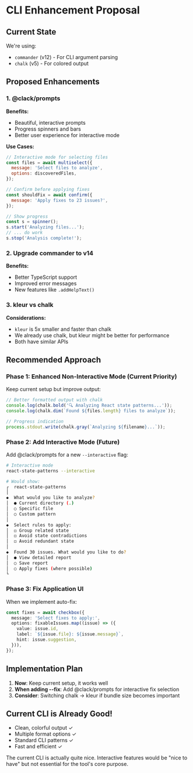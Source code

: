 # CLI Enhancement Proposal

## Current State

We're using:

- `commander` (v12) - For CLI argument parsing
- `chalk` (v5) - For colored output

## Proposed Enhancements

### 1. @clack/prompts

**Benefits:**

- Beautiful, interactive prompts
- Progress spinners and bars
- Better user experience for interactive mode

**Use Cases:**

```javascript
// Interactive mode for selecting files
const files = await multiselect({
  message: 'Select files to analyze',
  options: discoveredFiles,
});

// Confirm before applying fixes
const shouldFix = await confirm({
  message: 'Apply fixes to 23 issues?',
});

// Show progress
const s = spinner();
s.start('Analyzing files...');
// ... do work
s.stop('Analysis complete!');
```

### 2. Upgrade commander to v14

**Benefits:**

- Better TypeScript support
- Improved error messages
- New features like `.addHelpText()`

### 3. kleur vs chalk

**Considerations:**

- `kleur` is 5x smaller and faster than chalk
- We already use chalk, but kleur might be better for performance
- Both have similar APIs

## Recommended Approach

### Phase 1: Enhanced Non-Interactive Mode (Current Priority)

Keep current setup but improve output:

```typescript
// Better formatted output with chalk
console.log(chalk.bold('🔍 Analyzing React state patterns...'));
console.log(chalk.dim(`Found ${files.length} files to analyze`));

// Progress indication
process.stdout.write(chalk.gray(`Analyzing ${filename}...`));
```

### Phase 2: Add Interactive Mode (Future)

Add @clack/prompts for a new `--interactive` flag:

```bash
# Interactive mode
react-state-patterns --interactive

# Would show:
┌  react-state-patterns
│
◆  What would you like to analyze?
│  ● Current directory (.)
│  ○ Specific file
│  ○ Custom pattern
│
◆  Select rules to apply:
│  ◻ Group related state
│  ◻ Avoid state contradictions
│  ◻ Avoid redundant state
│
◆  Found 30 issues. What would you like to do?
│  ● View detailed report
│  ○ Save report
│  ○ Apply fixes (where possible)
└
```

### Phase 3: Fix Application UI

When we implement auto-fix:

```typescript
const fixes = await checkbox({
  message: 'Select fixes to apply:',
  options: fixableIssues.map((issue) => ({
    value: issue.id,
    label: `${issue.file}: ${issue.message}`,
    hint: issue.suggestion,
  })),
});
```

## Implementation Plan

1. **Now**: Keep current setup, it works well
2. **When adding --fix**: Add @clack/prompts for interactive fix selection
3. **Consider**: Switching chalk → kleur if bundle size becomes important

## Current CLI is Already Good!

- Clean, colorful output ✓
- Multiple format options ✓
- Standard CLI patterns ✓
- Fast and efficient ✓

The current CLI is actually quite nice. Interactive features would be "nice to have" but not essential for the tool's core purpose.
